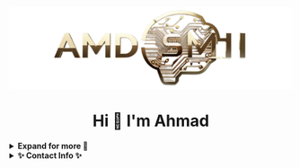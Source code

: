 <div style="display: flex; justify-content: center;" align="center;">
    <img align="center" width="600" src="doc/amdsmi.png" alt="nature" />
</div>
<div align="center"><h1>Hi 👋 I'm Ahmad</h1></div>




<!-- Outer collapsible -->  
<details>
   <summary><b> Expand for more 🔽</b></summary>
  
   <br>

<!-- About Section -->
<details>
  <summary><b>👤 About</b></summary>
    <p>
      <img align="right" width="150" src="doc/nature.jpg" alt="nature" />
      
<blockquote>

I'm a Data Scientist living in Toronto, and I never get tired of coding.

I'm passionate about understanding the intricacies of natural neural networks and artificial ones.

I'm obsessed with music and you'll rarely find me without my headphones on.

In my free time I'm working out, spend time in nature, and taking photo. 

</blockquote>
    
----
  
  </p>
</details>





<!-- projects -->
<details>
  <summary><b>✨ Highlighted projects ✨</b></summary>
<blockquote>
<ul>
<li>🔨 <b>Object Tracking</b></li>
<li>🔨 <b>Time Series Forcasting using Transformers</b></li>
<li>🔨 <b>Topic Modeling</b></li>
<li>🔨 <b>Sentiment Analysis</b></li>
<li>🔨 <b>Federated Learning-Block Chain</b></li>
<li>🔨 <b>Data Base Microservices</b></li>
<li>🔨 <b>Lake Level Prediction using LSTM, GRU, RNN</b></li>
<li>🔨 <b>Computer Vision Auto Labeling System</b></li>
<li>🔨 <b>Data Generation</b></li>
<li>🔨 <b>Optical Character Recognition</b></li>
<li>🔨 <b>Object Detection</b></li>
<li>🔨 <b>Image Classification</b></li>
<li>🔨 <b>Explanatory Data Analysis on Customer Data</b></li>
<li>🔨 <b>LLm Powered Chatbot</b></li>
</ul>

</blockquote>
    
----
</details>







<!-- Skills Section -->
<details>
  <summary><b>✨ Skills ✨</b></summary>
<blockquote>
<ul>
<li> 💱 <b>Languages</b>: Python, JavaScript, CSS, HTML, SQL, R, Matlab, Bash</li>
<li>🧰 <b>Framework</b>: Flask, ONNX, NLTK, Pytorch, React.js, TensorFlow, Open-CV, LangChain, Hugging Face, scikit-learn</li>
<li>⚙️ <b>Tools</b>: Git & GitHub, CVAT, Docker & Docker Compose, Azure, AWS, MongoDB</li>
</ul>
</blockquote>
    
----
</details>

![Snake animation](https://github.com/amdsmi/amdsmi/blob/output/github-contribution-grid-snake.svg)

</details>







<!-- Contact Info -->
<details>
  <summary><b>✨ Contact Info ✨</b></summary>
<div style="display: flex; align-items: flex-start;">
  <a href="https://linkedin.com/in/amdsmi" >
    <img src="doc/linkedin.png" height="50" width="50"> 
  </a>
&nbsp; &nbsp; &nbsp;
  <img src="doc/gmail.png" height="55" width="60" >
&nbsp; &nbsp;
  <a>amdsmi.ca@gmail.com</a>
</div>
    
----
</details>

